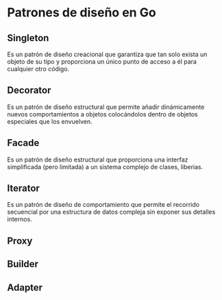# Patrones de diseño en Go

## Singleton
Es un patrón de diseño creacional que garantiza que tan solo exista un objeto de su tipo y proporciona un único punto de acceso a él para cualquier otro código.

## Decorator
Es un patrón de diseño estructural que permite añadir dinámicamente nuevos comportamientos a objetos colocándolos dentro de objetos especiales que los envuelven.

## Facade
Es un patrón de diseño estructural que proporciona una interfaz simplificada (pero limitada) a un sistema complejo de clases, liberias.

## Iterator
Es un patrón de diseño de comportamiento que permite el recorrido secuencial por una estructura de datos compleja sin exponer sus detalles internos.

## Proxy

## Builder

## Adapter
